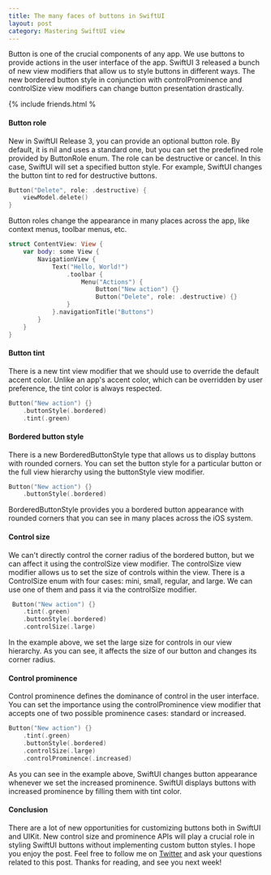 ```yaml
---
title: The many faces of buttons in SwiftUI
layout: post
category: Mastering SwiftUI view
---
```


Button is one of the crucial components of any app. We use buttons to provide actions in the user interface of the app. SwiftUI 3 released a bunch of new view modifiers that allow us to style buttons in different ways. The new bordered button style in conjunction with controlProminence and controlSize view modifiers can change button presentation drastically.

{% include friends.html %

#### Button role
New in SwiftUI Release 3, you can provide an optional button role. By default, it is nil and uses a standard one, but you can set the predefined role provided by ButtonRole enum. The role can be destructive or cancel.
In this case, SwiftUI will set a specified button style. For example, SwiftUI changes the button tint to red for destructive buttons.

```swift
Button("Delete", role: .destructive) {
    viewModel.delete()
}
```

Button roles change the appearance in many places across the app, like context menus, toolbar menus, etc.

```swift
struct ContentView: View {
    var body: some View {
        NavigationView {
            Text("Hello, World!")
                .toolbar {
                    Menu("Actions") {
                        Button("New action") {}
                        Button("Delete", role: .destructive) {}
                }
            }.navigationTitle("Buttons")
        }
    }
}
```

#### Button tint
There is a new tint view modifier that we should use to override the default accent color. Unlike an app's accent color, which can be overridden by user preference, the tint color is always respected.

```swift
Button("New action") {}
    .buttonStyle(.bordered)
    .tint(.green)
```

#### Bordered button style
There is a new BorderedButtonStyle type that allows us to display buttons with rounded corners. You can set the button style for a particular button or the full view hierarchy using the buttonStyle view modifier.

```swift
Button("New action") {}
    .buttonStyle(.bordered)
```

BorderedButtonStyle provides you a bordered button appearance with rounded corners that you can see in many places across the iOS system. 

#### Control size
We can't directly control the corner radius of the bordered button, but we can affect it using the controlSize view modifier. The controlSize view modifier allows us to set the size of controls within the view. There is a ControlSize enum with four cases: mini, small, regular, and large. We can use one of them and pass it via the controlSize modifier.

```swift
 Button("New action") {}
    .tint(.green)
    .buttonStyle(.bordered)
    .controlSize(.large)
```

In the example above, we set the large size for controls in our view hierarchy. As you can see, it affects the size of our button and changes its corner radius.

#### Control prominence
Control prominence defines the dominance of control in the user interface. You can set the importance using the controlProminence view modifier that accepts one of two possible prominence cases: standard or increased.

```swift
Button("New action") {}
    .tint(.green)
    .buttonStyle(.bordered)
    .controlSize(.large)
    .controlProminence(.increased)
```

As you can see in the example above, SwiftUI changes button appearance whenever we set the increased prominence. SwiftUI displays buttons with increased prominence by filling them with tint color.

#### Conclusion
There are a lot of new opportunities for customizing buttons both in SwiftUI and UIKit. New control size and prominence APIs will play a crucial role in styling SwiftUI buttons without implementing custom button styles. I hope you enjoy the post. Feel free to follow me on [Twitter](https://twitter.com/mecid) and ask your questions related to this post. Thanks for reading, and see you next week!